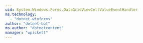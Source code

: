```yaml
---
uid: System.Windows.Forms.DataGridViewCellValueEventHandler
ms.technology: 
  - "dotnet-winforms"
author: "dotnet-bot"
ms.author: "dotnetcontent"
manager: "wpickett"
---
```

